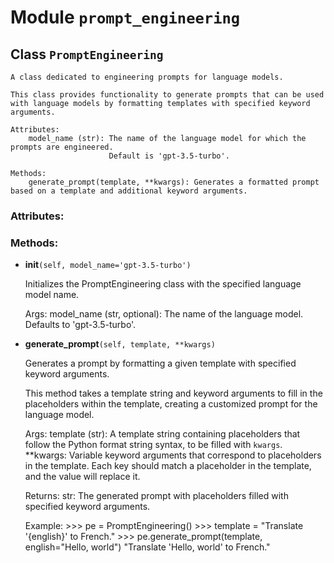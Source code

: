 # Module `prompt_engineering`

## Class `PromptEngineering`

    A class dedicated to engineering prompts for language models.
    
    This class provides functionality to generate prompts that can be used
    with language models by formatting templates with specified keyword arguments.
    
    Attributes:
        model_name (str): The name of the language model for which the prompts are engineered.
                          Default is 'gpt-3.5-turbo'.
    
    Methods:
        generate_prompt(template, **kwargs): Generates a formatted prompt based on a template and additional keyword arguments.

### Attributes:


### Methods:

- **__init__**`(self, model_name='gpt-3.5-turbo')`

    Initializes the PromptEngineering class with the specified language model name.
    
    Args:
        model_name (str, optional): The name of the language model. Defaults to 'gpt-3.5-turbo'.

- **generate_prompt**`(self, template, **kwargs)`

    Generates a prompt by formatting a given template with specified keyword arguments.
    
    This method takes a template string and keyword arguments to fill in the placeholders
    within the template, creating a customized prompt for the language model.
    
    Args:
        template (str): A template string containing placeholders that follow the Python
                        format string syntax, to be filled with `kwargs`.
        **kwargs: Variable keyword arguments that correspond to placeholders in the template.
                  Each key should match a placeholder in the template, and the value will replace it.
    
    Returns:
        str: The generated prompt with placeholders filled with specified keyword arguments.
    
    Example:
        >>> pe = PromptEngineering()
        >>> template = "Translate '{english}' to French."
        >>> pe.generate_prompt(template, english="Hello, world")
        "Translate 'Hello, world' to French."

